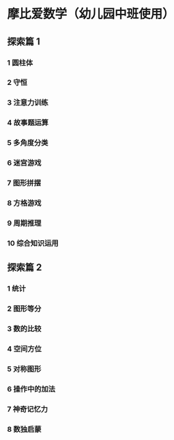 # 摩比爱数学（幼儿园中班使用）
## 探索篇 1
### 1 圆柱体
### 2 守恒
### 3 注意力训练
### 4 故事题运算
### 5 多角度分类
### 6 迷宫游戏
### 7 图形拼摆
### 8 方格游戏
### 9 周期推理
### 10 综合知识运用

## 探索篇 2
### 1 统计
### 2 图形等分
### 3 数的比较
### 4 空间方位
### 5 对称图形
### 6 操作中的加法
### 7 神奇记忆力
### 8 数独启蒙
